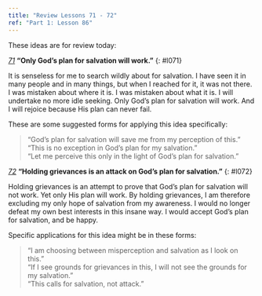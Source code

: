 ```yaml
---
title: "Review Lessons 71 - 72"
ref: "Part 1: Lesson 86"
---
```


These ideas are for review today:

[*71*](/acim/workbook/l071/?r=1) **“Only God’s plan for salvation will work.”**
{: #l071}

It is senseless for me to search wildly about for salvation. I have seen
it in many people and in many things, but when I reached for it, it was
not there. I was mistaken about where it is. I was mistaken about what
it is. I will undertake no more idle seeking. Only God’s plan for
salvation will work. And I will rejoice because His plan can never fail.

These are some suggested forms for applying this idea specifically:

> “God’s plan for salvation will save me from my perception of this.”<br/>
> “This is no exception in God’s plan for my salvation.”<br/>
> “Let me perceive this only in the light of God’s plan for salvation.”

[*72*](/acim/workbook/l072/?r=1) **“Holding grievances is an attack on God’s plan for salvation.”**
{: #l072}

Holding grievances is an attempt to prove that God’s plan for salvation
will not work. Yet only His plan will work. By holding grievances, I am
therefore excluding my only hope of salvation from my awareness. I would
no longer defeat my own best interests in this insane way. I would
accept God’s plan for salvation, and be happy.

Specific applications for this idea might be in these forms:

> “I am choosing between misperception and salvation as I look on this.”<br/>
> “If I see grounds for grievances in this, I will not see the grounds for my salvation.”<br/>
> “This calls for salvation, not attack.”

